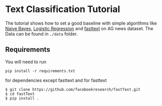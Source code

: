 # Text Classification Tutorial

The tutorial shows how to set a good baseline with simple algorithms like [Naive Bayes](https://en.wikipedia.org/wiki/Naive_Bayes_classifier), [Logistic Regression](https://en.wikipedia.org/wiki/Logistic_regression) and [fasttext](https://fasttext.cc/) on AG news dataset. The Data can be found in ```./data``` folder.

## Requirements

You will need to run 
```
pip install -r requirements.txt
```

for dependencies except fasttext and for fasttext

```
$ git clone https://github.com/facebookresearch/fastText.git
$ cd fastText
$ pip install .
```
